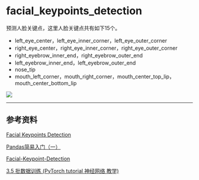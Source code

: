 # facial_keypoints_detection

预测人脸关键点，这里人脸关键点共有如下15个。
- left_eye_center，left_eye_inner_corner，left_eye_outer_corner
- right_eye_center，right_eye_inner_corner，right_eye_outer_corner
- right_eyebrow_inner_end，right_eyebrow_outer_end
- left_eyebrow_inner_end，left_eyebrow_outer_end
- nose_tip
- mouth_left_corner，mouth_right_corner，mouth_center_top_lip，mouth_center_bottom_lip

![](http://chenguanfuqq.gitee.io/tuquan2/img_2018_5/facial_keypoints.png)

---
## 参考资料

[Facial Keypoints Detection](https://www.kaggle.com/c/facial-keypoints-detection/data)

[Pandas简易入门（一）](http://www.cnblogs.com/kylinlin/p/5226790.html)

[Facial-Keypoint-Detection](https://github.com/jamesrequa/Facial-Keypoint-Detection)

[3.5 批数据训练 (PyTorch tutorial 神经网络 教学)](https://morvanzhou.github.io/tutorials/machine-learning/torch/3-05-train-on-batch/)

